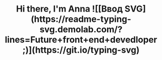 <h1 align="center">Hi there, I'm Anna</a> 
![[Ввод SVG](https://readme-typing-svg.demolab.com/?lines=Future+front+end+devedloper;)](https://git.io/typing-svg)

<!--
**HannaKoltun/HannaKoltun** is a ✨ _special_ ✨ repository because its `README.md` (this file) appears on your GitHub profile.

Here are some ideas to get you started:

- 🔭 I’m currently working on ...
- 🌱 I’m currently learning ...
- 👯 I’m looking to collaborate on ...
- 🤔 I’m looking for help with ...
- 💬 Ask me about ...
- 📫 How to reach me: ...
- 😄 Pronouns: ...
- ⚡ Fun fact: ...
-->
